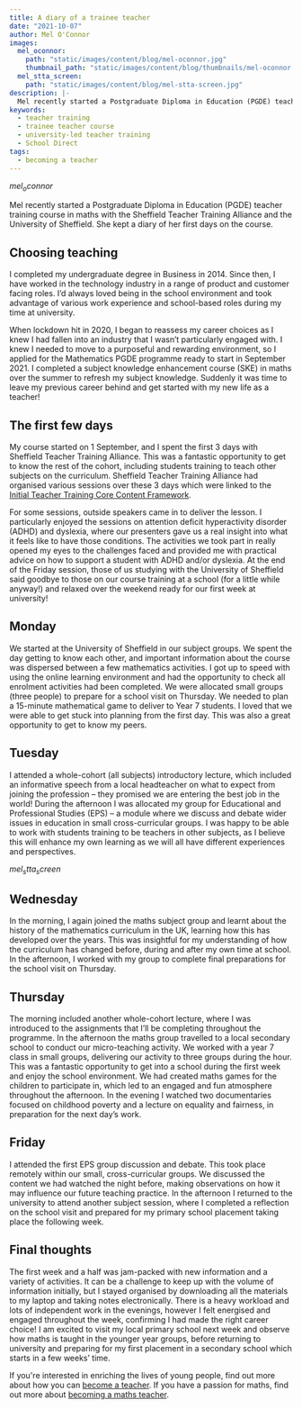 ```yaml
---
title: A diary of a trainee teacher
date: "2021-10-07"
author: Mel O'Connor
images:
  mel_oconnor:
    path: "static/images/content/blog/mel-oconnor.jpg"
    thumbnail_path: "static/images/content/blog/thumbnails/mel-oconnor.jpg"
  mel_stta_screen:
    path: "static/images/content/blog/mel-stta-screen.jpg"
description: |- 
  Mel recently started a Postgraduate Diploma in Education (PGDE) teacher training course in maths with the Sheffield Teacher Training Alliance and the University of Sheffield. She kept a diary of her first days on the course.
keywords:
  - teacher training
  - trainee teacher course
  - university-led teacher training
  - School Direct
tags:
  - becoming a teacher
---
```


$mel_oconnor$

Mel recently started a Postgraduate Diploma in Education (PGDE) teacher training course in maths with the Sheffield Teacher Training Alliance and the University of Sheffield. She kept a diary of her first days on the course.

## Choosing teaching

I completed my undergraduate degree in Business in 2014. Since then, I have worked in the technology industry in a range of product and customer facing roles. I’d always loved being in the school environment and took advantage of various work experience and school-based roles during my time at university. 

When lockdown hit in 2020, I began to reassess my career choices as I knew I had fallen into an industry that I wasn’t particularly engaged with. I knew I needed to move to a purposeful and rewarding environment, so I applied for the Mathematics PGDE programme ready to start in September 2021. I completed a subject knowledge enhancement course (SKE) in maths over the summer to refresh my subject knowledge. Suddenly it was time to leave my previous career behind and get started with my new life as a teacher!

## The first few days

My course started on 1 September, and I spent the first 3 days with Sheffield Teacher Training Alliance. This was a fantastic opportunity to get to know the rest of the cohort, including students training to teach other subjects on the curriculum. Sheffield Teacher Training Alliance had organised various sessions over these 3 days which were linked to the [Initial Teacher Training Core Content Framework](https://www.gov.uk/government/publications/initial-teacher-training-itt-core-content-framework). 

For some sessions, outside speakers came in to deliver the lesson. I particularly enjoyed the sessions on attention deficit hyperactivity disorder (ADHD) and dyslexia, where our presenters gave us a real insight into what it feels like to have those conditions. The activities we took part in really opened my eyes to the challenges faced and provided me with practical advice on how to support a student with ADHD and/or dyslexia. At the end of the Friday session, those of us studying with the University of Sheffield said goodbye to those on our course training at a school (for a little while anyway!) and relaxed over the weekend ready for our first week at university!

## Monday

We started at the University of Sheffield in our subject groups. We spent the day getting to know each other, and important information about the course was dispersed between a few mathematics activities. I got up to speed with using the online learning environment and had the opportunity to check all enrolment activities had been completed. We were allocated small groups (three people) to prepare for a school visit on Thursday. We needed to plan a 15-minute mathematical game to deliver to Year 7 students. I loved that we were able to get stuck into planning from the first day. This was also a great opportunity to get to know my peers.

## Tuesday

I attended a whole-cohort (all subjects) introductory lecture, which included an informative speech from a local headteacher on what to expect from joining the profession – they promised we are entering the best job in the world! During the afternoon I was allocated my group for Educational and Professional Studies (EPS) – a module where we discuss and debate wider issues in education in small cross-curricular groups. I was happy to be able to work with students training to be teachers in other subjects, as I believe this will enhance my own learning as we will all have different experiences and perspectives.

$mel_stta_screen$

## Wednesday

In the morning, I again joined the maths subject group and learnt about the history of the mathematics curriculum in the UK, learning how this has developed over the years. This was insightful for my understanding of how the curriculum has changed before, during and after my own time at school. In the afternoon, I worked with my group to complete final preparations for the school visit on Thursday.

## Thursday

The morning included another whole-cohort lecture, where I was introduced to the assignments that I’ll be completing throughout the programme. In the afternoon the maths group travelled to a local secondary school to conduct our micro-teaching activity. We worked with a year 7 class in small groups, delivering our activity to three groups during the hour. This was a fantastic opportunity to get into a school during the first week and enjoy the school environment. We had created maths games for the children to participate in, which led to an engaged and fun atmosphere throughout the afternoon. In the evening I watched two documentaries focused on childhood poverty and a lecture on equality and fairness, in preparation for the next day’s work.

## Friday

I attended the first EPS group discussion and debate. This took place remotely within our small, cross-curricular groups. We discussed the content we had watched the night before, making observations on how it may influence our future teaching practice. In the afternoon I returned to the university to attend another subject session, where I completed a reflection on the school visit and prepared for my primary school placement taking place the following week.

## Final thoughts

The first week and a half was jam-packed with new information and a variety of activities. It can be a challenge to keep up with the volume of information initially, but I stayed organised by downloading all the materials to my laptop and taking notes electronically. There is a heavy workload and lots of independent work in the evenings, however I felt energised and engaged throughout the week, confirming I had made the right career choice! I am excited to visit my local primary school next week and observe how maths is taught in the younger year groups, before returning to university and preparing for my first placement in a secondary school which starts in a few weeks’ time.

If you're interested in enriching the lives of young people, find out more about how you can [become a teacher](/steps-to-become-a-teacher). If you have a passion for maths, find out more about [becoming a maths teacher](/life-as-a-teacher/what-you-could-teach/maths).
